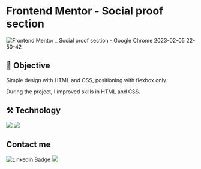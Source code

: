 # Frontend Mentor - Social proof section

![Frontend Mentor _ Social proof section - Google Chrome 2023-02-05 22-50-42](https://user-images.githubusercontent.com/102738785/216864077-255c919f-ccd7-4862-ad41-f155989d7e27.gif)

## 📌 Objective
Simple design with HTML and CSS, positioning with flexbox only.

During the project, I improved  skills in HTML and CSS.
## ⚒️ Technology
<img src="https://img.shields.io/badge/html5-%23E34F26.svg?style=for-the-badge&logo=html5&logoColor=white"> <img src="https://img.shields.io/badge/css3-%231572B6.svg?style=for-the-badge&logo=css3&logoColor=white">
## Contact me
[![Linkedin Badge](https://img.shields.io/badge/-Linkedin-blue?style=for-the-badge&logo=Linkedin&logoColor=Red&link=https://github.com/Cristhyam-Augusto)](https://www.linkedin.com/in/cristhyam-augusto-75677a232/)
<a href="mailto: cristhyanmoc@gmail.com">
 <img src="https://img.shields.io/badge/Gmail-D14836?style=for-the-badge&logo=gmail&logoColor=white">
</a>
